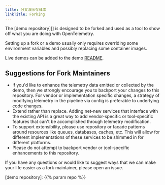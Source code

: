 ```yaml
---
title: 分叉演示存储库
linkTitle: Forking
---
```


The [demo repository][] is designed to be forked and used as a tool to show off
what you are doing with OpenTelemetry.

Setting up a fork or a demo usually only requires overriding some environment
variables and possibly replacing some container images.

Live demos can be added to the demo
[README](https://github.com/open-telemetry/opentelemetry-demo/blob/main/README.md?plain=1).

## Suggestions for Fork Maintainers

- If you'd like to enhance the telemetry data emitted or collected by the demo,
  then we strongly encourage you to backport your changes to this repository.
  For vendor or implementation specific changes, a strategy of modifying
  telemetry in the pipeline via config is preferable to underlying code changes.
- Extend rather than replace. Adding net-new services that interface with the
  existing API is a great way to add vendor-specific or tool-specific features
  that can't be accomplished through telemetry modification.
- To support extensibility, please use repository or facade patterns around
  resources like queues, databases, caches, etc. This will allow for different
  implementations of these services to be shimmed in for different platforms.
- Please do not attempt to backport vendor or tool-specific enhancements to this
  repository.

If you have any questions or would like to suggest ways that we can make your
life easier as a fork maintainer, please open an issue.

[demo repository]: {{% param repo %}}
